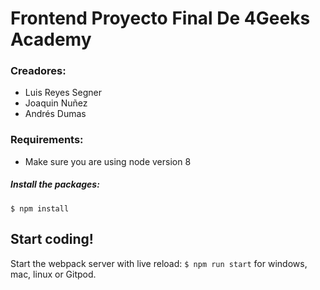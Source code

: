 # Frontend Proyecto Final De 4Geeks Academy

### Creadores:
- Luis Reyes Segner
- Joaquin Nuñez
- Andrés Dumas

### Requirements:
- Make sure you are using node version 8

##### Install the packages:
```
$ npm install
```

## Start coding!
Start the webpack server with live reload:
`$ npm run start` for windows, mac, linux or Gitpod.
